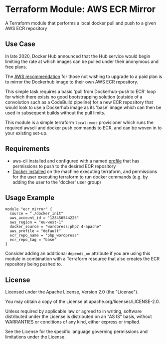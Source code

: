 # Terraform Module: AWS ECR Mirror

A Terraform module that performs a local docker pull and push to a given AWS ECR repository

## Use Case
In late 2020, Docker Hub announced that the Hub service would begin limiting the rate at which images can be pulled under their anonymous and free plans. 

The [AWS recommendation](https://aws.amazon.com/blogs/containers/advice-for-customers-dealing-with-docker-hub-rate-limits-and-a-coming-soon-announcement/) for those not wishing to upgrade to a paid plan is to mirror the Dockerhub image to their own AWS ECR repository. 

This simple task requires a basic 'pull from Dockerhub-push to ECR' loop for which there exists no good bootstrapping solution (outside of a convolution such as a CodeBuild pipeline) for a new ECR repository that would look to use a Dockerhub image as its 'base' image which can then be used in subsequent builds without the pull limits. 

This module is a simple terraform `local-exec` provisioner which runs the required awscli and docker push commands to ECR, and can be woven in to your existing set-up. 

## Requirements

- aws-cli installed and configured with a named [profile](https://docs.aws.amazon.com/cli/latest/userguide/cli-configure-profiles.html) that has permissions to push to the desired ECR repository
- [Docker installed](https://docs.docker.com/engine/install/) on the machine executing terraform, and permissions for the user executing terraform to run docker commands (e.g. by adding the user to the 'docker' user group)

## Usage Example

```
module "ecr_mirror" {
  source = "./docker_init"
  aws_account_id = "123456544225"
  aws_region = "eu-west-1"
  docker_source = "wordpress:php7.4-apache"
  aws_profile = "default"
  ecr_repo_name = "php_wordpress"
  ecr_repo_tag = "base"
}
```

Consider adding an additional `depends_on` attribute if you are using this module in combination with a Terraform resource that also creates the ECR repository being pushed to. 

## License
Licensed under the Apache License, Version 2.0 (the "License").

You may obtain a copy of the License at apache.org/licenses/LICENSE-2.0.

Unless required by applicable law or agreed to in writing, software distributed under the License is distributed on an "AS IS" basis, without WARRANTIES or conditions of any kind, either express or implied.

See the License for the specific language governing permissions and limitations under the License.